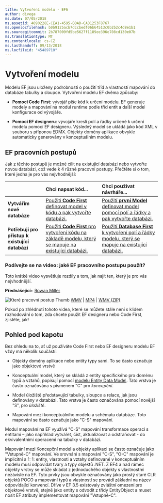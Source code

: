 ```yaml
---
title: Vytvoření modelu - EF6
author: divega
ms.date: 07/05/2018
ms.assetid: 4890228E-CEA1-4595-B8AD-CA81253F8767
ms.openlocfilehash: b0b9125acb7dccbedf06b64513c0b2b2c4d8e1b1
ms.sourcegitcommit: 2b787009fd5be5627f1189ee396e708cd130e07b
ms.translationtype: MT
ms.contentlocale: cs-CZ
ms.lasthandoff: 09/13/2018
ms.locfileid: "45489710"
---
```

# <a name="creating-a-model"></a>Vytvoření modelu

Modelu EF jsou uloženy podrobnosti o použití tříd a vlastností mapování do databáze tabulky a sloupce. Vytvoření modelu EF dvěma způsoby:

- **Pomocí Code First**: vývojář píše kód k určení modelu. EF generuje modely a mapování na modul runtime podle tříd entit a další model konfigurace od vývojáře.

- **Pomocí EF designeru**: vývojáře kreslí polí a řádky určené k určení modelu pomocí EF designeru. Výsledný model se ukládá jako kód XML v souboru s příponou EDMX. Objekty domény aplikace obvykle automaticky generovány v konceptuálním modelu.

## <a name="ef-workflows"></a>EF pracovních postupů

Jak z těchto postupů je možné cílit na existující databázi nebo vytvořte novou databázi, což vede k 4 různé pracovní postupy.
Přečtěte si o tom, které jedna je pro vás nejvhodnější:  

|                                           | Chci napsat kód...                                                                                                                   | Chci používat návrháře...                                                                                                                        |
|:------------------------------------------|:-----------------------------------------------------------------------------------------------------------------------------------------------|:---------------------------------------------------------------------------------------------------------------------------------------------------|
| **Vytvářím nové databáze**          | [Použití **Code First** definovat model v kódu a pak vytvořte databázi.](~/ef6/modeling/code-first/workflows/new-database.md)           | [Použití **první Model** definovat model pomocí polí a řádky a pak vytvořte databázi.](~/ef6/modeling/designer/workflows/model-first.md)   |
| **Potřebuji pro přístup k existující databázi** | [Použití **Code First** pro vytvoření kódu na základě modelu, který se mapuje na existující databázi.](~/ef6/modeling/code-first/workflows/existing-database.md) | [Použití **Database First** k vytvoření polí a řádky modelu, který se mapuje na existující databázi.](~/ef6/modeling/designer/workflows/database-first.md) |

### <a name="watch-the-video-what-ef-workflow-should-i-use"></a>Podívejte se na video: jaké EF pracovního postupu použít?

Toto krátké video vysvětluje rozdíly a tom, jak najít ten, který je pro vás nejvhodnější.

**Přednášející:**: [Rowan Miller](http://romiller.com/)

![Které pracovní postup Thumb](../media/whichworkflow-thumb.png) [WMV](http://download.microsoft.com/download/8/F/8/8F81F4CD-3678-4229-8D79-0C63FFA3C595/HDI_ITPro_Technet_winvideo_ChoseYourWorkflow.wmv) | [MP4](http://download.microsoft.com/download/8/F/8/8F81F4CD-3678-4229-8D79-0C63FFA3C595/HDI_ITPro_Technet_mp4video_ChoseYourWorkflow.m4v) | [WMV (ZIP)](http://download.microsoft.com/download/8/F/8/8F81F4CD-3678-4229-8D79-0C63FFA3C595/HDI_ITPro_Technet_winvideo_ChoseYourWorkflow.zip)

Pokud po zhlédnutí tohoto videa, které se můžete stále není s klidem rozhodování o tom, zda chcete použít EF designeru nebo Code First, zjistěte, jak!

## <a name="a-look-under-the-hood"></a>Pohled pod kapotu

Bez ohledu na to, ať už používáte Code First nebo EF designeru modelu EF vždy má několik součástí:

- Objekty domény aplikace nebo entity typy sami. To se často označuje jako objektové vrstvě

- Konceptuální model, který se skládá z entity specifického pro doménu typů a vztahů, popisují pomocí [modelu Entity Data Model](~/ef6/resources/glossary.md#entity-data-model). Tato vrstva je často označována s písmenem "C" pro _koncepční_.

- Model úložiště představující tabulky, sloupce a relace, jak jsou definovány v databázi. Tato vrstva je často označována pomocí novější "S", pro _úložiště_.  

- Mapování mezi konceptuálního modelu a schématu databáze. Toto mapování se často označuje jako "C-S" mapování.

Modul mapování na EF využívá "C-S" mapování transformace operací s entitami – jako například vytvářet, číst, aktualizovat a odstraňovat - do ekvivalentními operacemi na tabulky v databázi.

Mapování mezi Koncepční model a objekty aplikaci se často označuje jako "Vstupně-C" mapování. Ve srovnání s mapování "C-S", "O-C" mapování je implicitní a 1: 1: entity, vlastnosti a vztahy definované v konceptuálním modelu musí odpovídat tvary a typy objektů .NET. Z EF4 a nad rámec objekty vrstvy se může skládat z jednoduchého objekty s vlastnostmi nezávisle na EF. Tyto prvky jsou obvykle označovány jako prostý staré CLR objektů POCO a mapování typů a vlastností se provádí základní na název odpovídající konvencí. Dříve v EF 3.5 existovaly zvláštní omezení pro objektové vrstvě, stejně jako entity s odvodit z třídy EntityObject a muset nosit EF atributy implementovat mapování "Vstupně-C".
